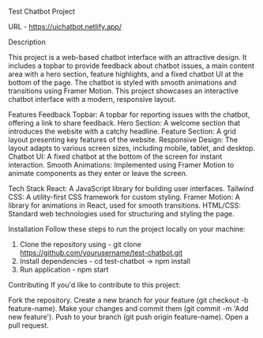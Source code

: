 

Test Chatbot Project

URL - https://uichatbot.netlify.app/


Description

This project is a web-based chatbot interface with an attractive design. It includes a topbar to provide feedback about chatbot issues, a main content area with a hero section, feature highlights, and a fixed chatbot UI at the bottom of the page. The chatbot is styled with smooth animations and transitions using Framer Motion. This project showcases an interactive chatbot interface with a modern, responsive layout.

Features
Feedback Topbar: A topbar for reporting issues with the chatbot, offering a link to share feedback.
Hero Section: A welcome section that introduces the website with a catchy headline.
Feature Section: A grid layout presenting key features of the website.
Responsive Design: The layout adapts to various screen sizes, including mobile, tablet, and desktop.
Chatbot UI: A fixed chatbot at the bottom of the screen for instant interaction.
Smooth Animations: Implemented using Framer Motion to animate components as they enter or leave the screen.

Tech Stack
React: A JavaScript library for building user interfaces.
Tailwind CSS: A utility-first CSS framework for custom styling.
Framer Motion: A library for animations in React, used for smooth transitions.
HTML/CSS: Standard web technologies used for structuring and styling the page.

Installation
Follow these steps to run the project locally on your machine:
1. Clone the repository using - git clone https://github.com/yourusername/test-chatbot.git
2. Install dependencies - cd test-chatbot  -> npm install
3. Run application - npm start


Contributing
If you'd like to contribute to this project:

Fork the repository.
Create a new branch for your feature (git checkout -b feature-name).
Make your changes and commit them (git commit -m 'Add new feature').
Push to your branch (git push origin feature-name).
Open a pull request.

